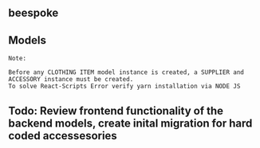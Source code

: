 ## beespoke

## Models
    Note: 

    Before any CLOTHING ITEM model instance is created, a SUPPLIER and ACCESSORY instance must be created.
    To solve React-Scripts Error verify yarn installation via NODE JS



## Todo: Review frontend functionality of the backend models, create inital migration for hard coded accessesories